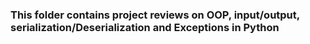 ### This folder contains project reviews on OOP, input/output, serialization/Deserialization and Exceptions in Python